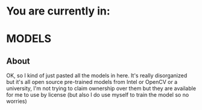 # You are currently in:
# MODELS

## About

OK, so I kind of just pasted all the models in here. It's really disorganized but it's all open source pre-trained models from Intel or OpenCV or a university, I'm not trying to claim ownership over them but they are available for me to use by license (but also I do use myself to train the model so no worries)
